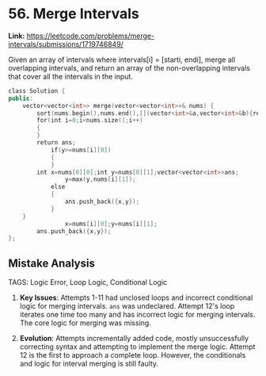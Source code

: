 # 56. Merge Intervals

**Link:** https://leetcode.com/problems/merge-intervals/submissions/1719746849/

Given an array of intervals where intervals[i] = [starti, endi], merge all overlapping intervals, and return an array of the non-overlapping intervals that cover all the intervals in the input.

```cpp
class Solution {
public:
    vector<vector<int>> merge(vector<vector<int>>& nums) {
        sort(nums.begin(),nums.end(),[](vector<int>&a,vector<int>&b){return a[0]<b[0];});
        for(int i=0;i<nums.size();i++)
        {
        }
        return ans;
            if(y>=nums[i][0])
            {
            }
        int x=nums[0][0];int y=nums[0][1];vector<vector<int>>ans;
                y=max(y,nums[i][1]);
            else
            {
                ans.push_back({x,y});
            }
    }
                x=nums[i][0];y=nums[i][1];
        ans.push_back({x,y});
};
```

## Mistake Analysis

TAGS: Logic Error, Loop Logic, Conditional Logic

1. **Key Issues**:  Attempts 1-11 had unclosed loops and incorrect conditional logic for merging intervals. `ans` was undeclared. Attempt 12's loop iterates one time too many and has incorrect logic for merging intervals.  The core logic for merging was missing.

2. **Evolution**: Attempts incrementally added code, mostly unsuccessfully correcting syntax and attempting to implement the merge logic.  Attempt 12 is the first to approach a complete loop. However, the conditionals and logic for interval merging is still faulty.

